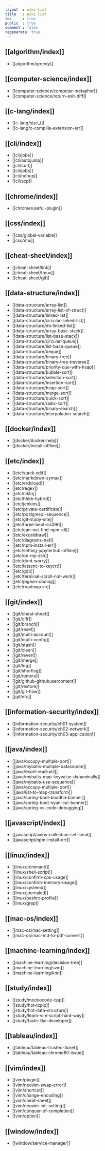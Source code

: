 ```yaml
---
layout  : wiki-list
title   : Wiki list
toc     : true
public  : true
comment : false
regenerate: true
---
```


## [[algorithm/index]]
* [[algorithm/greedy]]


## [[computer-science/index]]
* [[computer-science/computer-metaphor]]
* [[computer-science/return-exit-diff]]


## [[c-lang/index]]
* [[c-lang/size_t]]
* [[c-lang/c-complile-extension-err]]


## [[cli/index]]
* [[cli/jobs]]
* [[cli/autojump]]
* [[cli/curl]]
* [[cli/jobs]]
* [[cli/nohup]]
* [[cli/scp]]
 
 
## [[chrome/index]]
* [[chrome/useful-plugin]]


## [[css/index]]
* [[css/global-variable]]
* [[css/mui]]


## [[cheat-sheet/index]]
* [[cheat-sheet/link]]
* [[cheat-sheet/tmux]]
* [[cheat-sheet/git]]


## [[data-structure/index]]
* [[data-structure/array-list]]
* [[data-structure/array-list-of-struct]]
* [[data-structure/linked-list]]
* [[data-structure/circular-linked-list]]
* [[data-structure/db-linked-list]]
* [[data-structure/array-base-stack]]
* [[data-structure/list-base-stack]]
* [[data-structure/circular-queue]]
* [[data-structure/list-base-queue]]
* [[data-structure/deque]]
* [[data-structure/binary-tree]]
* [[data-structure/binary-tree-traverse]]
* [[data-structure/priority-que-with-heap]]
* [[data-structure/bubble-sort]]
* [[data-structure/selection-sort]]
* [[data-structure/insertion-sort]]
* [[data-structure/heap-sort]]
* [[data-structure/merge-sort]]
* [[data-structure/quick-sort]]
* [[data-structure/radix-sort]]
* [[data-structure/binary-search]]
* [[data-structure/interpolation-search]]


## [[docker/index]]
* [[docker/docker-help]]
* [[docker/install-offline]]
 
 
## [[etc/index]]
* [[etc/stack-edit]]
* [[etc/markdown-syntax]]
* [[etc/erdcloud]]
* [[etc/regex]]
* [[etc/nikto]]
* [[etc/hhkb-hybrid]]
* [[etc/jenkins]] 
* [[etc/private-certificate]]
* [[etc/postgresql-sequence]]
* [[etc/git-study-site]]
* [[etc/three-beol-sik390]]
* [[etc/can-not-find-npm-cli]]
* [[etc/excalidraw]]
* [[etc/diagrams-net]]
* [[etc/npm-install-err]]
* [[etc/setting-jupyterhub-offline]]
* [[etc/on-my-zsh]]
* [[etc/dont-worry]]
* [[etc/letsenc-to-keycrt]]
* [[etc/gdb]]
* [[etc/terminal-scroll-not-work]]
* [[etc/pigeon-coding]]
* [[etc/roadmap.sh]]


## [[git/index]]
* [[git/cheat-sheet]]
* [[git/diff]]
* [[git/branch]]
* [[git/reset]]
* [[git/multi-account]]
* [[git/multi-config]]
* [[git/stash]]
* [[git/clean]]
* [[git/revert]]
* [[git/merge]]
* [[git/log]]
* [[git/shortlog]]
* [[git/remote]]
* [[git/github-githubusercontent]]
* [[git/restore]]
* [[git/git-flow]]
* [[git/etc]]
 
 
## [[information-security/index]]
* [[information-security/ch01-system]]
* [[information-security/ch02-network]]
* [[information-security/ch03-application]]


## [[java/index]]
* [[java/occupy-multiple-port]]
* [[java/mybatis-multiple-datasource]]
* [[java/excel-read-util]]
* [[java/mybatis-map-keyvalue-dynamically]]
* [[java/mybatis-use-sequence]]
* [[java/occupy-multiple-port]]
* [[java/list-to-map-transform]]
* [[java/spring-boot-boodha-banner]]
* [[java/spring-boot-nyan-cat-banner]]
* [[java/spring-vs-code-debugging]]


## [[javascript/index]]
* [[javascript/axios-collection-set-send]]
* [[javascript/npm-install-err]]

 
## [[linux/index]]
* [[linux/command]]
* [[linux/shell-script]]
* [[linux/confirm-cpu-usage]]
* [[linux/confirm-memory-usage]]
* [[linux/systemd]]
* [[linux/journalctl]]
* [[linux/bashrc-profile]]
* [[linux/grep]]
 
 
## [[mac-os/index]]
* [[mac-os/mac-setting]]
* [[mac-os/mac-md-to-pdf-convert]]


## [[machine-learning/index]]
* [[machine-learning/decision-tree]]
* [[machine-learning/svm]]
* [[machine-learning/knn]]
 
 
## [[study/index]]
* [[study/modoocode-cpp]]
* [[study/hot-tcpip]]
* [[study/hot-data-structure]]
* [[study/learn-vim-script-hard-way]]
* [[study/taste-like-developer]]


## [[tableau/index]]
* [[tableau/tableau-trusted-ticket]]
* [[tableau/tableau-chrome80-issue]]

## [[vim/index]]
* [[vim/plugin]]
* [[vim/neovim-swap-error]]
* [[vim/shortcut]]
* [[vim/change-encoding]]
* [[vim/cheat-sheet]]
* [[vim/neovim-init-setting]];
* [[vim/conquer-of-completion]]
* [[vim/option]]

## [[window/index]]
* [[window/service-manager]]

